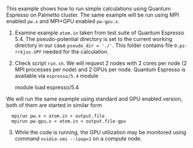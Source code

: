This example shows how to run simple calculations using Quantum Espresso 
on Palmetto cluster. The same example will be run using MPI enabled `pw.x` 
and MPI+GPU enabled `pw-gpu.x`. 

1. Examine example `atom.in` taken from test suite of Quantum Espresso 5.4.
  The pseudo-potential directory is set to the current working directory in our 
  case `pseudo_dir = './'`. This folder contains file `O.pz-rrkjus.UPF` needed
  for the calculation. 

2. Check script `run.sh`. We will request 2 nodes with 2 cores per node (2 MPI
  processes per node) and 2 GPUs per node. Quantum Espresso is available via `espresso/5.4` 
  module

      module load espresso/5.4

  We will run the same example using standard and GPU enabled version, both of them
  are started in similar form 

      mpirun pw.x < atom.in > output.file
      mpirun pw-gpu.x < atom.in > output.file-gpu

3. While the code is running, the GPU utilization may be monitored using 
  command `nvidia-smi --loop=1` on a compute node. 
